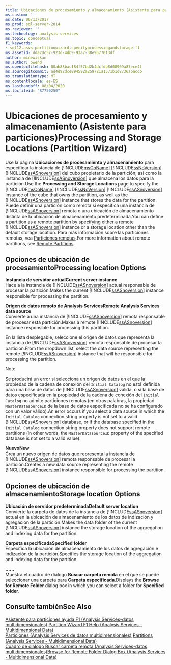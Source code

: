 ```yaml
---
title: Ubicaciones de procesamiento y almacenamiento (Asistente para particiones) | Microsoft Docs
ms.custom: ''
ms.date: 06/13/2017
ms.prod: sql-server-2014
ms.reviewer: ''
ms.technology: analysis-services
ms.topic: conceptual
f1_keywords:
- sql12.asvs.partitionwizard.specifyprocessingandstorage.f1
ms.assetid: dda2dc57-923d-4db9-93a7-38e95770f3df
author: minewiskan
ms.author: owend
ms.openlocfilehash: 00ab88bac184f57bd2b4dcfdb8d00909a85ece4f
ms.sourcegitcommit: ad4d92dce894592a259721a1571b1d8736abacdb
ms.translationtype: MT
ms.contentlocale: es-ES
ms.lasthandoff: 08/04/2020
ms.locfileid: "87750250"
---
```

# <a name="processing-and-storage-locations-partition-wizard"></a><span data-ttu-id="09739-102">Ubicaciones de procesamiento y almacenamiento (Asistente para particiones)</span><span class="sxs-lookup"><span data-stu-id="09739-102">Processing and Storage Locations (Partition Wizard)</span></span>
  <span data-ttu-id="09739-103">Use la página **Ubicaciones de procesamiento y almacenamiento** para especificar la instancia de [!INCLUDE[msCoName](../includes/msconame-md.md)] [!INCLUDE[ssNoVersion](../includes/ssnoversion-md.md)] [!INCLUDE[ssASnoversion](../includes/ssasnoversion-md.md)] del cubo propietario de la partición, así como la instancia de [!INCLUDE[ssASnoversion](../includes/ssasnoversion-md.md)] que almacena los datos para la partición.</span><span class="sxs-lookup"><span data-stu-id="09739-103">Use the **Processing and Storage Locations** page to specify the [!INCLUDE[msCoName](../includes/msconame-md.md)] [!INCLUDE[ssNoVersion](../includes/ssnoversion-md.md)] [!INCLUDE[ssASnoversion](../includes/ssasnoversion-md.md)] instance of the cube that owns the partition, as well as the [!INCLUDE[ssASnoversion](../includes/ssasnoversion-md.md)] instance that stores the data for the partition.</span></span> <span data-ttu-id="09739-104">Puede definir una partición como remota si especifica una instancia de [!INCLUDE[ssASnoversion](../includes/ssasnoversion-md.md)] remota o una ubicación de almacenamiento distinta de la ubicación de almacenamiento predeterminada.</span><span class="sxs-lookup"><span data-stu-id="09739-104">You can define a partition as a remote partition by specifying either a remote [!INCLUDE[ssASnoversion](../includes/ssasnoversion-md.md)] instance or a storage location other than the default storage location.</span></span> <span data-ttu-id="09739-105">Para más información sobre las particiones remotas, vea [Particiones remotas](multidimensional-models-olap-logical-cube-objects/partitions-remote-partitions.md).</span><span class="sxs-lookup"><span data-stu-id="09739-105">For more information about remote partitions, see [Remote Partitions](multidimensional-models-olap-logical-cube-objects/partitions-remote-partitions.md).</span></span>  
  
## <a name="processing-location-options"></a><span data-ttu-id="09739-106">Opciones de ubicación de procesamiento</span><span class="sxs-lookup"><span data-stu-id="09739-106">Processing location Options</span></span>  
 <span data-ttu-id="09739-107">**Instancia de servidor actual**</span><span class="sxs-lookup"><span data-stu-id="09739-107">**Current server instance**</span></span>  
 <span data-ttu-id="09739-108">Hace a la instancia de [!INCLUDE[ssASnoversion](../includes/ssasnoversion-md.md)] actual responsable de procesar la partición.</span><span class="sxs-lookup"><span data-stu-id="09739-108">Makes the current [!INCLUDE[ssASnoversion](../includes/ssasnoversion-md.md)] instance responsible for processing the partition.</span></span>  
  
 <span data-ttu-id="09739-109">**Origen de datos remoto de Analysis Services**</span><span class="sxs-lookup"><span data-stu-id="09739-109">**Remote Analysis Services data source**</span></span>  
 <span data-ttu-id="09739-110">Convierte a una instancia de [!INCLUDE[ssASnoversion](../includes/ssasnoversion-md.md)] remota responsable de procesar esta partición.</span><span class="sxs-lookup"><span data-stu-id="09739-110">Makes a remote [!INCLUDE[ssASnoversion](../includes/ssasnoversion-md.md)] instance responsible for processing this partition.</span></span>  
  
 <span data-ttu-id="09739-111">En la lista desplegable, seleccione el origen de datos que representa la instancia de [!INCLUDE[ssASnoversion](../includes/ssasnoversion-md.md)] remota responsable de procesar la partición.</span><span class="sxs-lookup"><span data-stu-id="09739-111">From the dropdown list, select the data source representing the remote [!INCLUDE[ssASnoversion](../includes/ssasnoversion-md.md)] instance that will be responsible for processing the partition.</span></span>  
  
> [!NOTE]  
>  <span data-ttu-id="09739-112">Se producirá un error si selecciona un origen de datos en el que la propiedad de la cadena de conexión del `Initial Catalog` no está definida para una base de datos de [!INCLUDE[ssASnoversion](../includes/ssasnoversion-md.md)] válida, o si la base de datos especificada en la propiedad de la cadena de conexión del `Initial Catalog` no admite particiones remotas (en otras palabras, la propiedad `MasterDatasourceID` de la base de datos especificada no se ha configurado con un valor válido).</span><span class="sxs-lookup"><span data-stu-id="09739-112">An error occurs if you select a data source in which the `Initial Catalog` connection string property is not set to a valid [!INCLUDE[ssASnoversion](../includes/ssasnoversion-md.md)] database, or if the database specified in the `Initial Catalog` connection string property does not support remote partitions (in other words, the `MasterDatasourceID` property of the specified database is not set to a valid value).</span></span>  
  
 <span data-ttu-id="09739-113">**Nuevo**</span><span class="sxs-lookup"><span data-stu-id="09739-113">**New**</span></span>  
 <span data-ttu-id="09739-114">Crea un nuevo origen de datos que representa la instancia de [!INCLUDE[ssASnoversion](../includes/ssasnoversion-md.md)] remota responsable de procesar la partición.</span><span class="sxs-lookup"><span data-stu-id="09739-114">Creates a new data source representing the remote [!INCLUDE[ssASnoversion](../includes/ssasnoversion-md.md)] instance responsible for processing the partition.</span></span>  
  
## <a name="storage-location-options"></a><span data-ttu-id="09739-115">Opciones de ubicación de almacenamiento</span><span class="sxs-lookup"><span data-stu-id="09739-115">Storage location Options</span></span>  
 <span data-ttu-id="09739-116">**Ubicación de servidor predeterminada**</span><span class="sxs-lookup"><span data-stu-id="09739-116">**Default server location**</span></span>  
 <span data-ttu-id="09739-117">Convierte la carpeta de datos de la instancia de [!INCLUDE[ssASnoversion](../includes/ssasnoversion-md.md)] actual en la ubicación de almacenamiento de los datos de indización y agregación de la partición.</span><span class="sxs-lookup"><span data-stu-id="09739-117">Makes the data folder of the current [!INCLUDE[ssASnoversion](../includes/ssasnoversion-md.md)] instance the storage location of the aggregation and indexing data for the partition.</span></span>  
  
 <span data-ttu-id="09739-118">**Carpeta especificada**</span><span class="sxs-lookup"><span data-stu-id="09739-118">**Specified folder**</span></span>  
 <span data-ttu-id="09739-119">Especifica la ubicación de almacenamiento de los datos de agregación e indización de la partición.</span><span class="sxs-lookup"><span data-stu-id="09739-119">Specifies the storage location of the aggregation and indexing data for the partition.</span></span>  
  
 <span data-ttu-id="09739-120">**...**</span><span class="sxs-lookup"><span data-stu-id="09739-120">**...**</span></span>  
 <span data-ttu-id="09739-121">Muestra el cuadro de diálogo **Buscar carpeta remota** en el que se puede seleccionar una carpeta para **Carpeta especificada**.</span><span class="sxs-lookup"><span data-stu-id="09739-121">Displays the **Browse for Remote Folder** dialog box in which you can select a folder for **Specified folder**.</span></span>  
  
## <a name="see-also"></a><span data-ttu-id="09739-122">Consulte también</span><span class="sxs-lookup"><span data-stu-id="09739-122">See Also</span></span>  
 <span data-ttu-id="09739-123">[Asistente para particiones ayuda F1 &#40;Analysis Services-datos multidimensionales&#41;](partition-wizard-f1-help-analysis-services-multidimensional-data.md) </span><span class="sxs-lookup"><span data-stu-id="09739-123">[Partition Wizard F1 Help &#40;Analysis Services - Multidimensional Data&#41;](partition-wizard-f1-help-analysis-services-multidimensional-data.md) </span></span>  
 <span data-ttu-id="09739-124">[Particiones &#40;Analysis Services de datos multidimensionales&#41;](multidimensional-models-olap-logical-cube-objects/partitions-analysis-services-multidimensional-data.md) </span><span class="sxs-lookup"><span data-stu-id="09739-124">[Partitions &#40;Analysis Services - Multidimensional Data&#41;](multidimensional-models-olap-logical-cube-objects/partitions-analysis-services-multidimensional-data.md) </span></span>  
 [<span data-ttu-id="09739-125">Cuadro de diálogo Buscar carpeta remota &#40;Analysis Services-datos multidimensionales&#41;</span><span class="sxs-lookup"><span data-stu-id="09739-125">Browse for Remote Folder Dialog Box &#40;Analysis Services - Multidimensional Data&#41;</span></span>](browse-for-remote-folder-dialog-box-analysis-services-multidimensional-data.md)  
  
  
